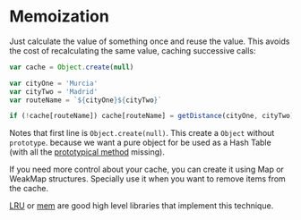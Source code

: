 # Memoization

Just calculate the value of something once and reuse the value. This avoids the cost of recalculating the same value, caching successive calls:

```js
var cache = Object.create(null)

var cityOne = 'Murcia'
var cityTwo = 'Madrid'
var routeName = `${cityOne}${cityTwo}`

if (!cache[routeName]) cache[routeName] = getDistance(cityOne, cityTwo)
```

Notes that first line is `Object.create(null)`. This create a `Object` without `prototype`. because we want a pure object for be used as a Hash Table (with all the [prototypical method](https://developer.mozilla.org/es/docs/Web/JavaScript/Referencia/Objetos_globales/Object/prototype) missing).

If you need more control about your cache, you can create it using Map or WeakMap structures. Specially use it when you want to remove items from the cache.

[LRU](https://www.npmjs.com/package/lru) or [mem](https://www.npmjs.com/package/mem) are good high level libraries that implement this technique.
